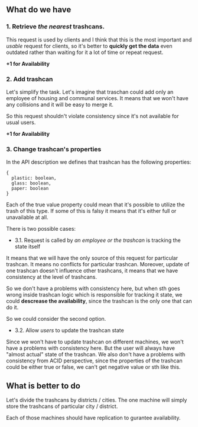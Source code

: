 ## What do we have

### 1. Retrieve *the nearest* trashcans.

This request is used by clients and I think that this is the most important and _usable_ request for clients,
so it's better to __quickly get the data__ even outdated rather than waiting for it a lot of time or repeat request.

__+1 for Availability__

### 2. Add trashcan

Let's simplify the task. Let's imagine that traschan could add only an employee of housing and communal services.
It means that we won't have any collisions and it will be easy to merge it.

So this request shouldn't violate consistency since it's not available for usual users.

__+1 for Availability__

### 3. Change trashcan's properties

In the API description we defines that trashcan has the following properties:

```
{
  plastic: boolean,
  glass: boolean,
  paper: boolean
}
```

Each of the true value property could mean that it's possible to utilize the trash of this type. 
If some of this is falsy it means that it's either full or unavailable at all.

There is two possible  cases:

- 3.1. Request is called by _an employee or the trashcan_ is tracking the state itself

It means that we will have the only source of this request for particular trashcan. It means no conflicts
for particular trashcan. Moreover, update of one trashcan doesn't influence other trashcans, 
it means that we have consistency at the level of trashcans.

So we don't have a problems with consistency here, but when sth goes wrong inside trashcan logic
which is responsible for tracking it state, we could __descrease the availability__,
since the trashcan is the only one that can do it.

So we could consider the second option.

- 3.2. Allow _users_ to update the trashcan state

Since we won't have to update trashcan on different machines, we won't have a problems with consistency here.
But the user will always have "almost actual" state of the trashcan.
We also don't have a  problems with consistency from ACID perspective, since the properties of the trashcan could be either true or false, we can't get negative value or sth like this.


##  What is better to do

Let's divide the trashcans by districts / cities. The one machine will simply store the trashcans of particular city / district.

Each of those machines should have replication to gurantee availability.